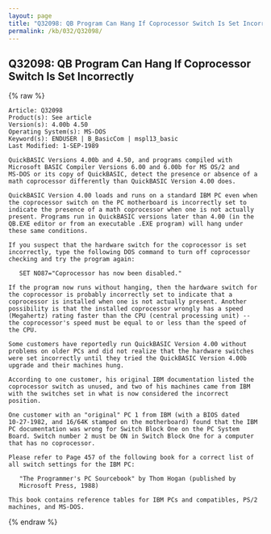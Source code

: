 ```yaml
---
layout: page
title: "Q32098: QB Program Can Hang If Coprocessor Switch Is Set Incorrectly"
permalink: /kb/032/Q32098/
---
```


## Q32098: QB Program Can Hang If Coprocessor Switch Is Set Incorrectly

{% raw %}

	Article: Q32098
	Product(s): See article
	Version(s): 4.00b 4.50
	Operating System(s): MS-DOS
	Keyword(s): ENDUSER | B_BasicCom | mspl13_basic
	Last Modified: 1-SEP-1989
	
	QuickBASIC Versions 4.00b and 4.50, and programs compiled with
	Microsoft BASIC Compiler Versions 6.00 and 6.00b for MS OS/2 and
	MS-DOS or its copy of QuickBASIC, detect the presence or absence of a
	math coprocessor differently than QuickBASIC Version 4.00 does.
	
	QuickBASIC Version 4.00 loads and runs on a standard IBM PC even when
	the coprocessor switch on the PC motherboard is incorrectly set to
	indicate the presence of a math coprocessor when one is not actually
	present. Programs run in QuickBASIC versions later than 4.00 (in the
	QB.EXE editor or from an executable .EXE program) will hang under
	these same conditions.
	
	If you suspect that the hardware switch for the coprocessor is set
	incorrectly, type the following DOS command to turn off coprocessor
	checking and try the program again:
	
	   SET NO87="Coprocessor has now been disabled."
	
	If the program now runs without hanging, then the hardware switch for
	the coprocessor is probably incorrectly set to indicate that a
	coprocessor is installed when one is not actually present. Another
	possibility is that the installed coprocessor wrongly has a speed
	(Megahertz) rating faster than the CPU (central processing unit) --
	the coprocessor's speed must be equal to or less than the speed of
	the CPU.
	
	Some customers have reportedly run QuickBASIC Version 4.00 without
	problems on older PCs and did not realize that the hardware switches
	were set incorrectly until they tried the QuickBASIC Version 4.00b
	upgrade and their machines hung.
	
	According to one customer, his original IBM documentation listed the
	coprocessor switch as unused, and two of his machines came from IBM
	with the switches set in what is now considered the incorrect
	position.
	
	One customer with an "original" PC 1 from IBM (with a BIOS dated
	10-27-1982, and 16/64K stamped on the motherboard) found that the IBM
	PC documentation was wrong for Switch Block One on the PC System
	Board. Switch number 2 must be ON in Switch Block One for a computer
	that has no coprocessor.
	
	Please refer to Page 457 of the following book for a correct list of
	all switch settings for the IBM PC:
	
	   "The Programmer's PC Sourcebook" by Thom Hogan (published by
	   Microsoft Press, 1988)
	
	This book contains reference tables for IBM PCs and compatibles, PS/2
	machines, and MS-DOS.

{% endraw %}

